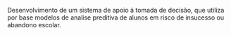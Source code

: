 Desenvolvimento de um sistema de apoio à tomada de decisão, que utiliza por base modelos de analise preditiva de alunos em risco de insucesso ou abandono escolar.
